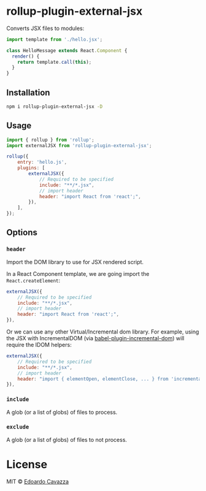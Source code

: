 # rollup-plugin-external-jsx

Converts JSX files to modules:

```js
import template from './hello.jsx';

class HelloMessage extends React.Component {
  render() {
    return template.call(this);
  }
}
```

## Installation

```sh
npm i rollup-plugin-external-jsx -D
```

## Usage

```js
import { rollup } from 'rollup';
import externalJSX from 'rollup-plugin-external-jsx';

rollup({
    entry: 'hello.js',
    plugins: [
        externalJSX({
            // Required to be specified
            include: "**/*.jsx",
            // import header
            header: "import React from 'react';",
        }),
    ],
});
```

## Options
### `header`

Import the DOM library to use for JSX rendered script.

In a React Component template, we are going import the `React.createElement`:
```js
externalJSX({
    // Required to be specified
    include: "**/*.jsx",
    // import header
    header: "import React from 'react';",
}),
```
Or we can use any other Virtual/Incremental dom library. For example, using the JSX with IncrementalDOM (via [babel-plugin-incremental-dom](https://github.com/jridgewell/babel-plugin-incremental-dom)) will require the IDOM helpers:
```js
externalJSX({
    // Required to be specified
    include: "**/*.jsx",
    // import header
    header: "import { elementOpen, elementClose, ... } from 'incremental-dom';",
}),
```

### `include`

A glob (or a list of globs) of files to process.

### `exclude`

A glob (or a list of globs) of files to not process.

# License

MIT © [Edoardo Cavazza](mailto:edoardo.cavazza@chialab.it)
